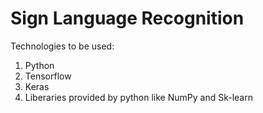 # Sign Language Recognition

Technologies to be used:  
1. Python
2. Tensorflow
3. Keras
4. Liberaries provided by python like NumPy and Sk-learn

